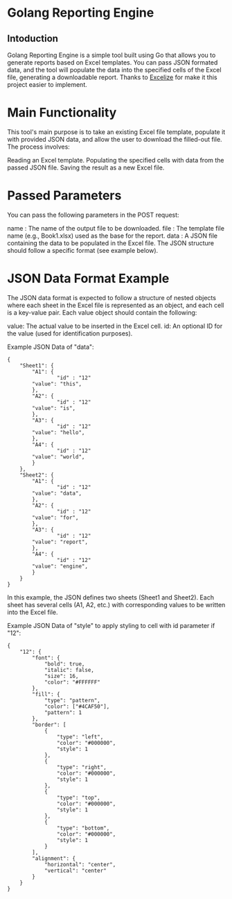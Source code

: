 ﻿# Golang Reporting Engine

## Intoduction

Golang Reporting Engine is a simple tool built using Go that allows you to generate reports based on Excel templates. You can pass JSON formated data, and the tool will populate the data into the specified cells of the Excel file, generating a downloadable report. Thanks to [Excelize](https://github.com/golang/go/issues/61881) for make it this project easier to implement.

# Main Functionality

This tool's main purpose is to take an existing Excel file template, populate it with provided JSON data, and allow the user to download the filled-out file. The process involves:

Reading an Excel template.
Populating the specified cells with data from the passed JSON file.
Saving the result as a new Excel file.

# Passed Parameters

You can pass the following parameters in the POST request:

name : The name of the output file to be downloaded.
file : The template file name (e.g., Book1.xlsx) used as the base for the report.
data : A JSON file containing the data to be populated in the Excel file. The JSON structure should follow a specific format (see example below).

# JSON Data Format Example

The JSON data format is expected to follow a structure of nested objects where each sheet in the Excel file is represented as an object, and each cell is a key-value pair. Each value object should contain the following:

value: The actual value to be inserted in the Excel cell.
id: An optional ID for the value (used for identification purposes).

Example JSON Data of "data":

```
{
    "Sheet1": {
        "A1": {
            	"id" : "12"
		"value": "this",
        },
        "A2": {
            	"id" : "12"
		"value": "is",
        },
        "A3": {
            	"id" : "12"
		"value": "hello",
        },
        "A4": {
            	"id" : "12"
		"value": "world",
        }
    },
    "Sheet2": {
        "A1": {
            	"id" : "12"
		"value": "data",
        },
        "A2": {
            	"id" : "12"
		"value": "for",
        },
        "A3": {
            	"id" : "12"
		"value": "report",
        },
        "A4": {
            	"id" : "12"
		"value": "engine",
        }
    }
}
```

In this example, the JSON defines two sheets (Sheet1 and Sheet2). Each sheet has several cells (A1, A2, etc.) with corresponding values to be written into the Excel file.

Example JSON Data of "style" to apply styling to cell with id parameter if "12":

```
{
    "12": {
        "font": {
            "bold": true,
            "italic": false,
            "size": 16,
            "color": "#FFFFFF"
        },
        "fill": {
            "type": "pattern",
            "color": ["#4CAF50"],
            "pattern": 1
        },
        "border": [
            {
                "type": "left",
                "color": "#000000",
                "style": 1
            },
            {
                "type": "right",
                "color": "#000000",
                "style": 1
            },
            {
                "type": "top",
                "color": "#000000",
                "style": 1
            },
            {
                "type": "bottom",
                "color": "#000000",
                "style": 1
            }
        ],
        "alignment": {
            "horizontal": "center",
            "vertical": "center"
        }
    }
}
```
